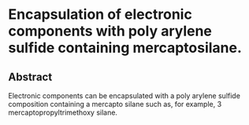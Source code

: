 # Encapsulation of electronic components with poly arylene sulfide containing mercaptosilane.

## Abstract
Electronic components can be encapsulated with a poly arylene sulfide composition containing a mercapto silane such as, for example, 3 mercaptopropyltrimethoxy silane.
